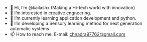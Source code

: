 - 👋 Hi, I’m @kailashx (Making a Hi-tech world with innovation)
- 👀 I’m interested in creative engneering.
- 🌱 I’m currently learning application development and python.
- 💞️ I’m developing a Sensory learning method for next generation automatic systems. 
- 📫 How to reach me: E-mail: chnadra97762@gmail.com

<!---
kailashx/kailashx is a ✨ special ✨ repository because its `README.md` (this file) appears on your GitHub profile.
You can click the Preview link to take a look at your changes.
--->

